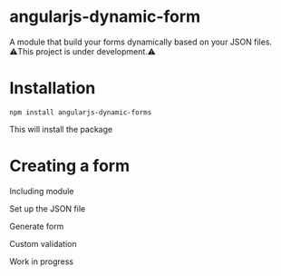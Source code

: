 # angularjs-dynamic-form

A module that build your forms dynamically based on your JSON files. ⚠️This project is under development.⚠️

# Installation

`npm install angularjs-dynamic-forms`

This will install the package

# Creating a form

Including module

Set up the JSON file

Generate form

Custom validation

Work in progress
